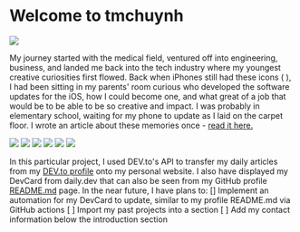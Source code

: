 # Welcome to tmchuynh

<img src="https://img.shields.io/website?down_color=lightgrey&down_message=down&up_color=green&up_message=live&url=https%3A%2F%2Ftmchuynh.github.io%2Ftinamchuynh%2F"/>

My journey started with the medical field, ventured off into engineering, business, and landed me back into the tech industry where my youngest creative curiosities first flowed. Back when iPhones still had these icons ( ), I had been sitting in my parents' room curious who developed the software updates for the iOS, how I could become one, and what great of a job that would be to be able to be so creative and impact. I was probably in elementary school, waiting for my phone to update as I laid on the carpet floor. I wrote an article about these memories once - [read it here.](https://www.bridge-to-connect.org/blog-articles/discovering-my-field)

<a href="https://www.linkedin.com/in/tinamchuynh/"><img src="https://img.shields.io/badge/-LinkedIn-blue?style=flat&color=a1242c&logo=linkedin&logoColor=E0E0E0"></a>
<a href="https://drive.google.com/file/d/1hwiceVWDak1Oi9YwNEogp_pJ2w900GQx/view?usp=sharing"><img src="https://img.shields.io/badge/-Resume-red?style=flat&color=a1242c&logo=adobe-acrobat-reader&logoColor=E0E0E0"></a>
<a href="https://dev.to/tmchuynh"><img src="https://img.shields.io/badge/-DEV.to-blue?style=flat&color=a1242c&logo=dev.to&logoColor=E0E0E0"></a>
<a href="https://twitter.com/tinamchuynh"><img src="https://img.shields.io/badge/-Twitter-white?style=flat&logo=twitter&logoColor=a1242c&color=E0E0E0"></a>
<a href="mailto:tinamchuynh@gmail.com"><img src="https://img.shields.io/badge/-Gmail-white?style=flat&logo=gmail"/></a>
<a href="paypal.me/tmchuynh"><img src="https://img.shields.io/badge/-Donate-white?style=flat&logo=paypal&logoColor=a1242c&color=E0E0E0"></a>

In this particular project, I used DEV.to's API to transfer my daily articles from my <a href="https://dev.to/tmchuynh">DEV.to profile</a> onto my personal website. I also have displayed my DevCard from daily.dev that can also be seen from my GitHub profile <a href="https://github.com/tmchuynh">README.md</a> page. In the near future, I have plans to:
[\] Implement an automation for my DevCard to update, similar to my profile README.md via GitHub actions
[ ] Import my past projects into a section
[ ] Add my contact information below the introduction section
